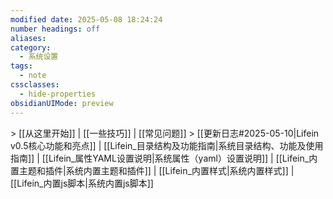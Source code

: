 ```yaml
---
modified date: 2025-05-08 18:24:24
number headings: off
aliases: 
category:
  - 系统设置
tags:
  - note
cssclasses:
  - hide-properties
obsidianUIMode: preview
---
```

\> [[从这里开始]] | [[一些技巧]] | [[常见问题]]
\> [[更新日志#2025-05-10|Lifein v0.5核心功能和亮点]] | [[Lifein_目录结构及功能指南|系统目录结构、功能及使用指南]] | [[Lifein_属性YAML设置说明|系统属性（yaml）设置说明]] | [[Lifein_内置主题和插件|系统内置主题和插件]] | [[Lifein_内置样式|系统内置样式]] | [[Lifein_内置js脚本|系统内置js脚本]]






